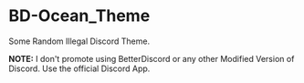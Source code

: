 # BD-Ocean_Theme
Some Random Illegal Discord Theme.

**NOTE:** I don't promote using BetterDiscord or any other Modified Version of Discord. Use the official Discord App.

